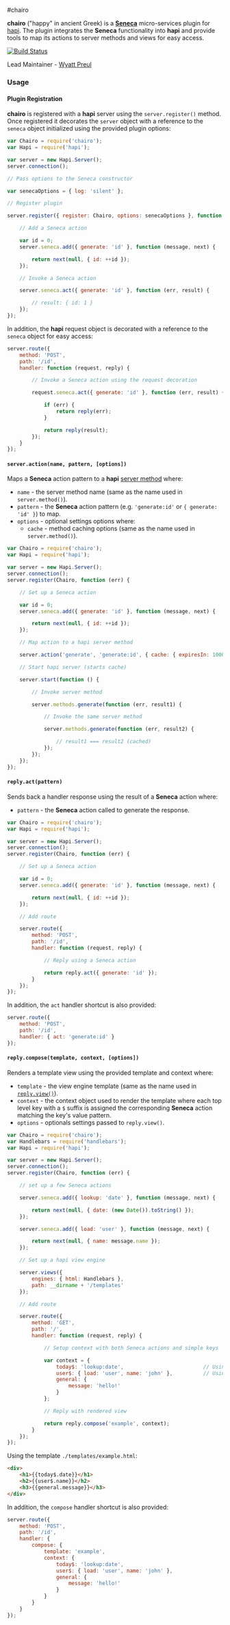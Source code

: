 #chairo

**chairo** ("happy" in ancient Greek) is a [**Seneca**](http://senecajs.org/) micro-services plugin
for [hapi](https://github.com/hapijs/hapi). The plugin integrates the **Seneca** functionality into
**hapi** and provide tools to map its actions to server methods and views for easy access.

[![Build Status](https://secure.travis-ci.org/hapijs/chairo.png)](http://travis-ci.org/hapijs/chairo)

Lead Maintainer - [Wyatt Preul](https://github.com/geek)

### Usage

#### Plugin Registration

**chairo** is registered with a **hapi** server using the `server.register()` method. Once
registered it decorates the `server` object with a reference to the `seneca` object initialized
using the provided plugin options:

```js
var Chairo = require('chairo');
var Hapi = require('hapi');

var server = new Hapi.Server();
server.connection();

// Pass options to the Seneca constructor

var senecaOptions = { log: 'silent' };

// Register plugin

server.register({ register: Chairo, options: senecaOptions }, function (err) {

	// Add a Seneca action

    var id = 0;
    server.seneca.add({ generate: 'id' }, function (message, next) {

        return next(null, { id: ++id });
    });

	// Invoke a Seneca action

    server.seneca.act({ generate: 'id' }, function (err, result) {

        // result: { id: 1 }
    });
});
```

In addition, the **hapi** request object is decorated with a reference to the `seneca` object for
easy access:

```js
server.route({
	method: 'POST',
	path: '/id',
	handler: function (request, reply) {

		// Invoke a Seneca action using the request decoration

		request.seneca.act({ generate: 'id' }, function (err, result) {

			if (err) {
				return reply(err);
			}

			return reply(result);
		});
	}
});
```

#### `server.action(name, pattern, [options])`

Maps a **Seneca** action pattern to a **hapi**
[server method](https://github.com/hapijs/hapi/blob/master/API.md#servermethodname-method-options)
 where:
- `name` - the server method name (same as the name used in `server.method()`).
- `pattern` - the **Seneca** action pattern (e.g. `'generate:id'` or `{ generate: 'id' }`) to map.
- `options` - optional settings options where:
    - `cache` - method caching options (same as the name used in `server.method()`).

```js
var Chairo = require('chairo');
var Hapi = require('hapi');

var server = new Hapi.Server();
server.connection();
server.register(Chairo, function (err) {

	// Set up a Seneca action

    var id = 0;
    server.seneca.add({ generate: 'id' }, function (message, next) {

        return next(null, { id: ++id });
    });

	// Map action to a hapi server method

    server.action('generate', 'generate:id', { cache: { expiresIn: 1000 } });

	// Start hapi server (starts cache)

    server.start(function () {

		// Invoke server method

        server.methods.generate(function (err, result1) {

			// Invoke the same server method

            server.methods.generate(function (err, result2) {

				// result1 === result2 (cached)
            });
        });
    });
});
```

#### `reply.act(pattern)`

Sends back a handler response using the result of a **Seneca** action where:
- `pattern` - the **Seneca** action called to generate the response.

```js
var Chairo = require('chairo');
var Hapi = require('hapi');

var server = new Hapi.Server();
server.connection();
server.register(Chairo, function (err) {

	// Set up a Seneca action

    var id = 0;
    server.seneca.add({ generate: 'id' }, function (message, next) {

        return next(null, { id: ++id });
    });

	// Add route

    server.route({
		method: 'POST',
		path: '/id',
		handler: function (request, reply) {

			// Reply using a Seneca action

			return reply.act({ generate: 'id' });
		}
	});
});
```

In addition, the `act` handler shortcut is also provided:

```js
server.route({
	method: 'POST',
	path: '/id',
	handler: { act: 'generate:id' }
});
```

#### `reply.compose(template, context, [options])`

Renders a template view using the provided template and context where:
- `template` - the view engine template (same as the name used in
  [`reply.view()`](https://github.com/hapijs/hapi/blob/master/API.md#replyviewtemplate-context-options)).
- `context` - the context object used to render the template where each top level key with a `$`
  suffix is assigned the corresponding **Seneca** action matching the key's value pattern.
- `options` - optionals settings passed to `reply.view()`.

```js
var Chairo = require('chairo');
var Handlebars = require('handlebars');
var Hapi = require('hapi');

var server = new Hapi.Server();
server.connection();
server.register(Chairo, function (err) {

	// set up a few Seneca actions

    server.seneca.add({ lookup: 'date' }, function (message, next) {

        return next(null, { date: (new Date()).toString() });
    });

    server.seneca.add({ load: 'user' }, function (message, next) {

        return next(null, { name: message.name });
    });

	// Set up a hapi view engine

    server.views({
        engines: { html: Handlebars },
        path: __dirname + '/templates'
    });

	// Add route

    server.route({
        method: 'GET',
        path: '/',
        handler: function (request, reply) {

			// Setup context with both Seneca actions and simple keys

            var context = {
                today$: 'lookup:date',							// Using string pattern
                user$: { load: 'user', name: 'john' },			// Using object pattern
                general: {
                    message: 'hello!'
                }
            };

			// Reply with rendered view

            return reply.compose('example', context);
        }
    });
});
```

Using the template `./templates/example.html`:

```html
<div>
    <h1>{{today$.date}}</h1>
    <h2>{{user$.name}}</h2>
    <h3>{{general.message}}</h3>
</div>
```

In addition, the `compose` handler shortcut is also provided:

```js
server.route({
	method: 'POST',
	path: '/id',
    handler: {
        compose: {
            template: 'example',
            context: {
                today$: 'lookup:date',
                user$: { load: 'user', name: 'john' },
                general: {
                    message: 'hello!'
                }
            }
        }
    }
});
```

